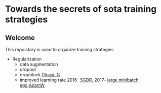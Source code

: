# Towards the secrets of sota training strategies
## Welcome
This repoistory is used to organize training strategies 
- Regularization
  - data augmentation
  - dropout
  - dropblock <a href="https://arxiv.org/abs/1810.12890">Ghiasi, G</a>
  - improved learning rate 2016- <a href="https://arxiv.org/abs/1608.03983">SGDR</a>, 2017- <a href="https://arxiv.org/abs/1706.02677">large minibatch sgd</a>;<a href='https://arxiv.org/abs/1711.05101'>AdamW</a>
